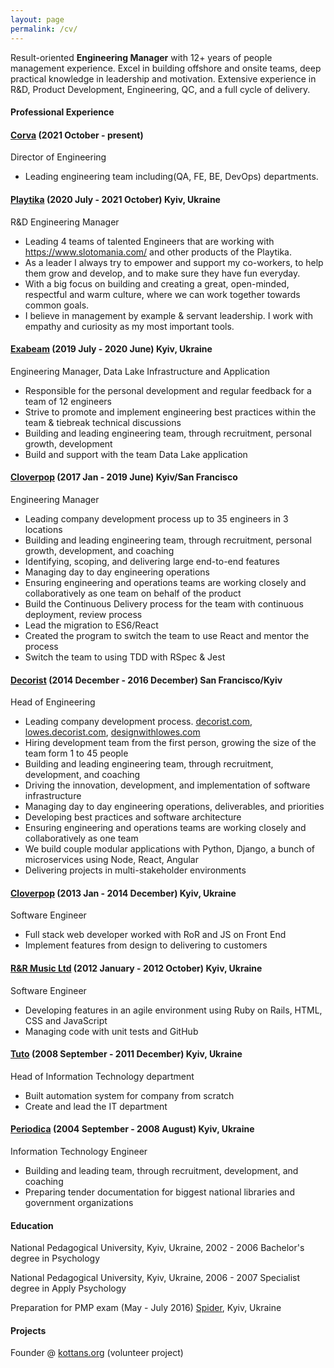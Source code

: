 ```yaml
---
layout: page
permalink: /cv/
---
```


Result-oriented **Engineering Manager** with 12+ years of people management experience. Excel in building offshore and onsite teams, deep practical knowledge in leadership and motivation. Extensive experience in R&D, Product Development, Engineering, QC, and a full cycle of delivery.

#### Professional Experience

#### [Corva](https://www.corva.ai/) (2021 October - present)
Director of Engineering
- Leading engineering team including(QA, FE, BE, DevOps) departments.

#### [Playtika](https://www.playtika.com/) (2020 July - 2021 October) Kyiv, Ukraine

R&D Engineering Manager

- Leading 4 teams of talented Engineers that are working with https://www.slotomania.com/ and other products of the Playtika.
- As a leader I always try to empower and support my co-workers, to help them grow and develop, and to make sure they have fun everyday. 
- With a big focus on building and creating a great, open-minded, respectful and warm culture, where we can work together towards common goals. 
- I believe in management by example & servant leadership. I work with empathy and curiosity as my most important tools.

#### [Exabeam](https://www.exabeam.com/) (2019 July - 2020 June) Kyiv, Ukraine

Engineering Manager, Data Lake Infrastructure and Application

- Responsible for the personal development and regular feedback for a team of 12 engineers
- Strive to promote and implement engineering best practices within the team & tiebreak technical discussions
- Building and leading engineering team, through recruitment, personal growth, development
- Build and support with the team Data Lake application

#### [Cloverpop](https://www.cloverpop.com/) (2017 Jan - 2019 June) Kyiv/San Francisco

Engineering Manager

- Leading company development process up to 35 engineers in 3 locations
- Building and leading engineering team, through recruitment, personal growth, development, and coaching
- Identifying, scoping, and delivering large end-to-end features
- Managing day to day engineering operations
- Ensuring engineering and operations teams are working closely and collaboratively as one team on behalf of the product
- Build the Continuous Delivery process for the team with continuous deployment, review process
- Lead the migration to ES6/React
- Created the program to switch the team to use React and mentor the process
- Switch the team to using TDD with RSpec & Jest

#### [Decorist](https://www.decorist.com/) (2014 December - 2016 December) San Francisco/Kyiv

Head of Engineering

- Leading company development process.
  [decorist.com](https://decorist.com/), [lowes.decorist.com](http://lowes.decorist.com/), [designwithlowes.com](https://www.designwithlowes.com/)
- Hiring development team from the first person, growing the size of the team form 1 to 45 people
- Building and leading engineering team, through recruitment, development, and coaching
- Driving the innovation, development, and implementation of software infrastructure
- Managing day to day engineering operations, deliverables, and priorities
- Developing best practices and software architecture
- Ensuring engineering and operations teams are working closely and collaboratively as one team
- We build couple modular applications with Python, Django, a bunch of microservices using Node, React, Angular
- Delivering projects in multi-stakeholder environments

#### [Cloverpop](https://www.cloverpop.com/) (2013 Jan - 2014 December) Kyiv, Ukraine

Software Engineer

- Full stack web developer worked with RoR and JS on Front End
- Implement features from design to delivering to customers


#### [R&R Music Ltd](https://www.linkedin.com/company/1938618) (2012 January - 2012 October) Kyiv, Ukraine

Software Engineer

- Developing features in an agile environment using Ruby on Rails, HTML, CSS and JavaScript
- Managing code with unit tests and GitHub

#### [Tuto](http://tuto.bigopt.com/) (2008 September - 2011 December) Kyiv, Ukraine

Head of Information Technology department

- Built automation system for company from scratch
- Create and lead the IT department

#### [Periodica](http://www.periodik.com.ua/) (2004 September - 2008 August) Kyiv, Ukraine

Information Technology Engineer

- Building and leading team, through recruitment, development, and
  coaching
- Preparing tender documentation for biggest national libraries and government organizations

#### Education

National Pedagogical University, Kyiv, Ukraine, 2002 - 2006 Bachelor's degree in Psychology

National Pedagogical University, Kyiv, Ukraine, 2006 - 2007 Specialist degree in Apply Psychology

Preparation for PMP exam (May - July 2016) [Spider](http://spiderproject.com.ua/en/certification/calendar/), Kyiv, Ukraine

#### Projects

Founder @ [kottans.org](http://kottans.org/) (volunteer project)
